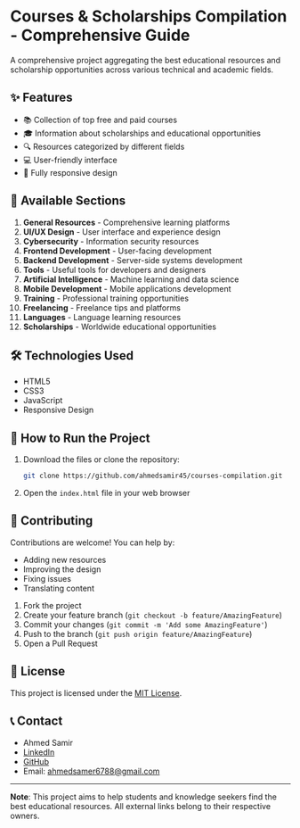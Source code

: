 
# Courses & Scholarships Compilation - Comprehensive Guide



A comprehensive project aggregating the best educational resources and scholarship opportunities across various technical and academic fields.

## ✨ Features

- 📚 Collection of top free and paid courses
- 🎓 Information about scholarships and educational opportunities
- 🔍 Resources categorized by different fields
- 💻 User-friendly interface
- 📱 Fully responsive design

## 📌 Available Sections

1. **General Resources** - Comprehensive learning platforms
2. **UI/UX Design** - User interface and experience design
3. **Cybersecurity** - Information security resources
4. **Frontend Development** - User-facing development
5. **Backend Development** - Server-side systems development
6. **Tools** - Useful tools for developers and designers
7. **Artificial Intelligence** - Machine learning and data science
8. **Mobile Development** - Mobile applications development
9. **Training** - Professional training opportunities
10. **Freelancing** - Freelance tips and platforms
11. **Languages** - Language learning resources
12. **Scholarships** - Worldwide educational opportunities

## 🛠️ Technologies Used

- HTML5
- CSS3
- JavaScript
- Responsive Design

## 🚀 How to Run the Project

1. Download the files or clone the repository:
   ```bash
   git clone https://github.com/ahmedsamir45/courses-compilation.git
   ```
2. Open the `index.html` file in your web browser

## 🤝 Contributing

Contributions are welcome! You can help by:

- Adding new resources
- Improving the design
- Fixing issues
- Translating content

1. Fork the project
2. Create your feature branch (`git checkout -b feature/AmazingFeature`)
3. Commit your changes (`git commit -m 'Add some AmazingFeature'`)
4. Push to the branch (`git push origin feature/AmazingFeature`)
5. Open a Pull Request

## 📜 License

This project is licensed under the [MIT License](LICENSE).

## 📞 Contact

- Ahmed Samir
- [LinkedIn](https://linkedin.com/in/ahmed-samir-917ba22a5)
- [GitHub](https://github.com/ahmedsamir45)
- Email: ahmedsamer6788@gmail.com

---

**Note**: This project aims to help students and knowledge seekers find the best educational resources. All external links belong to their respective owners.




